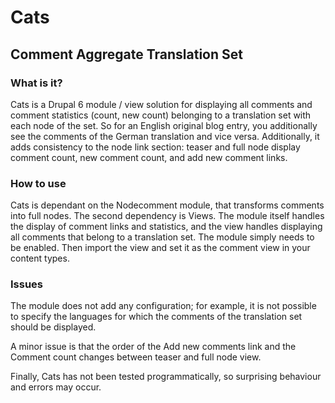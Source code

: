 # Cats

## Comment Aggregate Translation Set

### What is it?

Cats is a Drupal 6 module / view solution for displaying all comments and comment statistics (count, new count) belonging to a translation set with each node of the set. So for an English original blog entry, you additionally see the comments of the German translation and vice versa. Additionally, it adds consistency to the node link section: teaser and full node display comment count, new comment count, and add new comment links.

### How to use

Cats is dependant on the Nodecomment module, that transforms comments into full nodes. The second dependency is Views. The module itself handles the display of comment links and statistics, and the view handles displaying all comments that belong to a translation set. The module simply needs to be enabled. Then import the view and set it as the comment view in your content types.

### Issues

The module does not add any configuration; for example, it is not possible to specify the languages for which the comments of the translation set should be displayed.

A minor issue is that the order of the Add new comments link and the Comment count changes between teaser  and full node view.

Finally, Cats has not been tested programmatically, so surprising behaviour and errors may occur.
 
